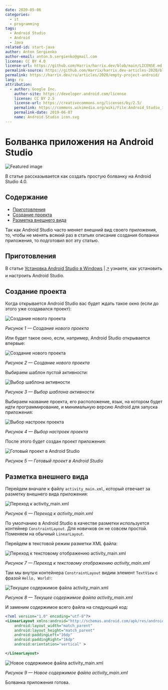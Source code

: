 ```yaml
---
date: 2020-05-06
categories:
  - it
  - programming
tags:
  - Android Studio
  - Android
  - Java
related-id: start-java
author: Anton Sergienko
author-email: anton.b.sergienko@gmail.com
license: CC BY 4.0
license-url: https://github.com/Harrix/harrix.dev/blob/main/LICENSE.md
permalink-source: https://github.com/Harrix/harrix.dev-articles-2020/blob/main/empty-project-android/empty-project-android.md
permalink: https://harrix.dev/ru/articles/2020/empty-project-android/
lang: ru
attribution:
  - author: Google Inc.
    author-site: https://developer.android.com/license
    license: CC BY 2.5
    license-url: https://creativecommons.org/licenses/by/2.5/
    permalink: https://commons.wikimedia.org/wiki/File:Android_Studio_icon.svg
    permalink-date: 2019-06-07
    name: Android Studio icon.svg
---
```


# Болванка приложения на Android Studio

![Featured image](featured-image.svg)

В статье рассказывается как создать простую болванку на Android Studio 4.0.

## Содержание

- [Приготовления](#приготовления)
- [Создание проекта](#создание-проекта)
- [Разметка внешнего вида](#разметка-внешнего-вида)

Так как Android Studio часто меняет внешний вид своего приложения, то, чтобы не менять всякий раз в статьях описание создания болванки приложения, то подготовил вот эту статью.

## Приготовления

В статье [Установка Android Studio в Windows](https://github.com/Harrix/harrix.dev-articles-2019/blob/main/install-android-studio/install-android-studio.md) | [🡥](https://harrix.dev/ru/articles/2019/install-android-studio/) узнаете, как установить и настроить Android Studio.

## Создание проекта

Когда открывается Android Studio вас будет ждать такое окно (если до этого уже создавался проект):

![Создание нового проекта](img/new-project_01.png)

_Рисунок 1 — Создание нового проекта_

Или будет такое окно, если, например, Android Studio открывается впервые:

![Создание нового проекта](img/new-project_02.png)

_Рисунок 2 — Создание нового проекта_

Выбираем шаблон пустой активности:

![Выбор шаблона активности](img/new-project_03.png)

_Рисунок 3 — Выбор шаблона активности_

Выбираем название проекта, его расположение, язык, на котором будет идти программирование, и минимальную версию Android для запуска приложения:

![Выбор настроек проекта](img/new-project_04.png)

_Рисунок 4 — Выбор настроек проекта_

После этого будет создан проект приложения:

![Готовый проект в Android Studio](img/new-project_05.png)

_Рисунок 5 — Готовый проект в Android Studio_

## Разметка внешнего вида

Перейдем вначале к файлу `activity_main.xml`, который отвечает за разметку внешнего вида приложения:

![Переход к activity_main.xml](img/new-project_06.png)

_Рисунок 6 — Переход к activity_main.xml_

По умолчанию в Android Studio в качестве разметки используется контейнер `ConstraintLayout`. Для новичков он не совсем простой. Поменяем на обычный `LinearLayout`.

Перейдем в текстовой режим разметки XML файла:

![Переход к текстовому отображению activity_main.xml](img/new-project_07.png)

_Рисунок 7 — Переход к текстовому отображению activity_main.xml_

Там мы внутри контейнера `ConstraintLayout` видим элемент `TextView` с фразой `Hello, World!`:

![Текущее содержимое файла activity_main.xml](img/new-project_08.png)

_Рисунок 8 — Текущее содержимое файла activity_main.xml_

И заменим содержимое всего файла на следующий код:

```xml
<?xml version="1.0" encoding="utf-8"?>
<LinearLayout xmlns:android="http://schemas.android.com/apk/res/android"
    android:layout_width="match_parent"
    android:layout_height="match_parent"
    android:paddingLeft="16dp"
    android:paddingRight="16dp"
    android:orientation="vertical" >

</LinearLayout>
```

![Новое содержимое файла activity_main.xml](img/new-project_09.png)

_Рисунок 9 — Новое содержимое файла activity_main.xml_

Болванка приложения готова.
